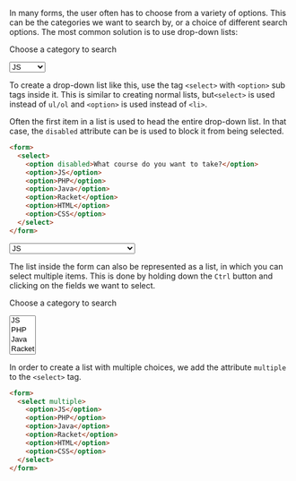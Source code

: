 In many forms, the user often has to choose from a variety of options. This can be the categories we want to search by, or a choice of different search options. The most common solution is to use drop-down lists:

<div class="hexlet-basics-example my-3">
  <p class="lead">Choose a category to search</p>
  <form>
    <select class="form-select">
      <option>JS</option>
      <option>PHP</option>
      <option>Java</option>
      <option>Racket</option>
      <option>HTML</option>
      <option>CSS</option>
    </select>
  </form>
</div>

To create a drop-down list like this, use the tag `<select>` with `<option>` sub tags inside it. This is similar to creating normal lists, but`<select>` is used instead of `ul/ol` and `<option>` is used instead of `<li>`.

Often the first item in a list is used to head the entire drop-down list. In that case, the `disabled` attribute can be is used to block it from being selected.


```html
<form>
  <select>
    <option disabled>What course do you want to take?</option>
    <option>JS</option>
    <option>PHP</option>
    <option>Java</option>
    <option>Racket</option>
    <option>HTML</option>
    <option>CSS</option>
  </select>
</form>
```

<div class="hexlet-basics-example my-3">
  <form>
    <select class="form-select">
      <option disabled>What course do you want to take?</option>
      <option>JS</option>
      <option>PHP</option>
      <option>Java</option>
      <option>Racket</option>
      <option>HTML</option>
      <option>CSS</option>
    </select>
  </form>
</div>

The list inside the form can also be represented as a list, in which you can select multiple items. This is done by holding down the `Сtrl` button and clicking on the fields we want to select.

<div class="hexlet-basics-example my-3">
  <p class="lead">Choose a category to search</p>
  <form>
    <select multiple class="form-select">
      <option>JS</option>
      <option>PHP</option>
      <option>Java</option>
      <option>Racket</option>
      <option>HTML</option>
      <option>CSS</option>
    </select>
  </form>
</div>

In order to create a list with multiple choices, we add the attribute `multiple` to the `<select>` tag.

```html
<form>
  <select multiple>
    <option>JS</option>
    <option>PHP</option>
    <option>Java</option>
    <option>Racket</option>
    <option>HTML</option>
    <option>CSS</option>
  </select>
</form>
```
